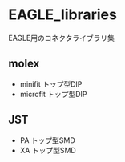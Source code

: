 # EAGLE_libraries
EAGLE用のコネクタライブラリ集

## molex
* minifit   トップ型DIP
* microfit  トップ型DIP

## JST
* PA  トップ型SMD
* XA  トップ型SMD
